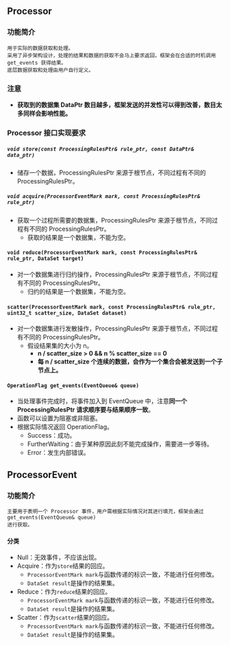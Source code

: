 ## Processor

### 功能简介

    用于实际的数据获取和处理。
    采用了异步架构设计，处理的结果和数据的获取不会马上要求返回，框架会在合适的时机调用 get_events 获得结果。
    底层数据获取和处理由用户自行定义。

### 注意

- **获取到的数据集 DataPtr 数目越多，框架发送的并发性可以得到改善，数目太多同样会影响性能。**

### Processor 接口实现要求

##### ```void store(const ProcessingRulesPtr& rule_ptr, const DataPtr& data_ptr)```

- 储存一个数据，ProcessingRulesPtr 来源于根节点，不同过程有不同的 ProcessingRulesPtr。

##### ```void acquire(ProcessorEventMark mark, const ProcessingRulesPtr& rule_ptr)```

- 获取一个过程所需要的数据集，ProcessingRulesPtr 来源于根节点，不同过程有不同的 ProcessingRulesPtr。
    - 获取的结果是一个数据集，不能为空。

#### ```void reduce(ProcessorEventMark mark, const ProcessingRulesPtr& rule_ptr, DataSet target)```

- 对一个数据集进行归约操作，ProcessingRulesPtr 来源于根节点，不同过程有不同的 ProcessingRulesPtr。
    - 归约的结果是一个数据集，不能为空。

#### ```scatter(ProcessorEventMark mark, const ProcessingRulesPtr& rule_ptr, uint32_t scatter_size, DataSet dataset)```

- 对一个数据集进行发散操作，ProcessingRulesPtr 来源于根节点，不同过程有不同的 ProcessingRulesPtr。
    - 假设结果集的大小为 n。
        - **n / scatter_size > 0 && n % scatter_size == 0**
        - **每 n / scatter_size 个连续的数据，会作为一个集合会被发送到一个子节点上。**

#### ```OperationFlag get_events(EventQueue& queue)```

- 当处理事件完成时，将事件加入到 EventQueue 中，注意**同一个 ProcessingRulesPtr 请求顺序要与结果顺序一致**。
- 函数可以设置为阻塞或非阻塞。
- 根据实际情况返回 OperationFlag。
    - Success：成功。
    - FurtherWaiting：由于某种原因此刻不能完成操作，需要进一步等待。
    - Error：发生内部错误。

## ProcessorEvent

### 功能简介

    主要用于表明一个 Processor 事件，用户需根据实际情况对其进行填充，框架会通过 get_events(EventQueue& queue)
    进行获取。

#### 分类

- Null：无效事件，不应该出现。
- Acquire：作为```store```结果的回应。
    - ```ProcessorEventMark mark```与函数传递的标识一致，不能进行任何修改。
    - ```DataSet result```是操作的结果集。
- Reduce：作为```reduce```结果的回应。
    - ```ProcessorEventMark mark```与函数传递的标识一致，不能进行任何修改。
    - ```DataSet result```是操作的结果集。
- Scatter：作为```scatter```结果的回应。
    - ```ProcessorEventMark mark```与函数传递的标识一致，不能进行任何修改。
    - ```DataSet result```是操作的结果集。